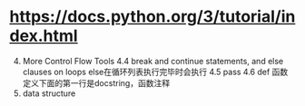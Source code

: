 # https://docs.python.org/3/tutorial/index.html

4. More Control Flow Tools
    4.4 break and continue statements, and else clauses on loops
        else在循环列表执行完毕时会执行
    4.5 pass
    4.6 def
        函数定义下面的第一行是docstring，函数注释
5. data structure